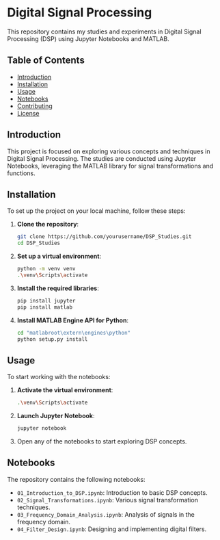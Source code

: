 # Digital Signal Processing

This repository contains my studies and experiments in Digital Signal Processing (DSP) using Jupyter Notebooks and MATLAB.

## Table of Contents

- [Introduction](#introduction)
- [Installation](#installation)
- [Usage](#usage)
- [Notebooks](#notebooks)
- [Contributing](#contributing)
- [License](#license)

## Introduction

This project is focused on exploring various concepts and techniques in Digital Signal Processing. The studies are conducted using Jupyter Notebooks, leveraging the MATLAB library for signal transformations and functions.

## Installation

To set up the project on your local machine, follow these steps:

1. **Clone the repository**:
    ```sh
    git clone https://github.com/yourusername/DSP_Studies.git
    cd DSP_Studies
    ```

2. **Set up a virtual environment**:
    ```sh
    python -m venv venv
    .\venv\Scripts\activate
    ```

3. **Install the required libraries**:
    ```sh
    pip install jupyter
    pip install matlab
    ```

4. **Install MATLAB Engine API for Python**:
    ```sh
    cd "matlabroot\extern\engines\python"
    python setup.py install
    ```

## Usage

To start working with the notebooks:

1. **Activate the virtual environment**:
    ```sh
    .\venv\Scripts\activate
    ```

2. **Launch Jupyter Notebook**:
    ```sh
    jupyter notebook
    ```

3. Open any of the notebooks to start exploring DSP concepts.

## Notebooks

The repository contains the following notebooks:

- `01_Introduction_to_DSP.ipynb`: Introduction to basic DSP concepts.
- `02_Signal_Transformations.ipynb`: Various signal transformation techniques.
- `03_Frequency_Domain_Analysis.ipynb`: Analysis of signals in the frequency domain.
- `04_Filter_Design.ipynb`: Designing and implementing digital filters.

